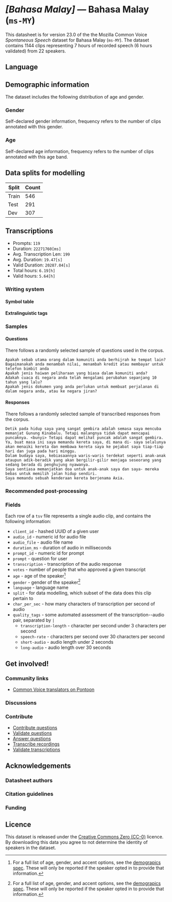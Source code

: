 # *[Bahasa Malay]* &mdash; Bahasa Malay (`ms-MY`)
This datasheet is for version 23.0 of the the Mozilla Common Voice *Spontaneous Speech* dataset 
for Bahasa Malay (`ms-MY`). The dataset contains 1144 clips representing 7 hours of recorded
speech (6 hours validated) from 22 speakers.

## Language
<!-- {{LANGUAGE_DESCRIPTION}} -->
<!-- Provide a brief (1-2 paragraph) description of your language -->

## Demographic information
The dataset includes the following distribution of age and gender.
<!-- You can get a lot of the information in this section from https://analyzer.cv-toolbox.web.tr/browse -->

### Gender
Self-declared gender information, frequency refers to the number of clips annotated with this gender.
<!-- {{GENDER_TABLE}} -->
<!-- @ AUTOMATICALLY GENERATED @ -->
<!-- | Gender | Frequency |
|--------|-----------|
| male, masculine | ? |
| undeclared | ? |
| female, feminine | ? | -->

### Age
Self-declared age information, frequency refers to the number of clips annotated with this age band.
<!-- {{AGE_TABLE}} -->
<!-- @ AUTOMATICALLY GENERATED @ -->
<!-- | Age band | Frequency |
|----------|-----------|
| teens | ? |
| twenties | ? |
| thirties | ? |
| fourties | ? |
| fifties | ? |
   ...if other age ranges are present in your data, add rows... -->

## Data splits for modelling



 | Split | Count |
|-|-|
| Train | 546 |
| Test | 291 |
| Dev | 307 |


## Transcriptions

* Prompts: `119`
* Duration: `22271760[ms]`
* Avg. Transcription Len: `199`
* Avg. Duration: `19.47[s]`
* Valid Duration: `20287.04[s]`
* Total hours: `6.19[h]`
* Valid hours: `5.64[h]`

<!-- {{TRANSCRIPTIONS_DESCRIPTION}} -->
<!-- A description of the transcription system used -->

### Writing system
<!-- {{WRITING_SYSTEM_DESCRIPTION}} -->
<!-- @ OPTIONAL @ -->
<!-- A description of the writing system (or writing systems) used in the text corpus -->

#### Symbol table
<!-- {{ALPHABET_TABLE}} -->
<!-- @ OPTIONAL @ -->
<!-- If the writing system is alphabetic, you can include the valid alphabet here -->

#### Extralinguistic tags

### Samples

#### Questions
There follows a randomly selected sample of questions used in the corpus.

```
Apakah sebab utama orang dalam komuniti anda berhijrah ke tempat lain?
Bagaimanakah anda menambah nilai, menambah kredit atau membayar untuk telefon bimbit anda
Apakah jenis haiwan peliharaan yang biasa dalam komuniti anda?
Adakah cuaca di negara anda telah mengalami perubahan sepanjang 10 tahun yang lalu?
Apakah jenis dokumen yang anda perlukan untuk membuat perjalanan di dalam negara anda, atau ke negara jiran?
```

<!-- {{QUESTIONS_SAMPLE}} -->

#### Responses
There follows a randomly selected sample of transcribed responses from the corpus.

```
Detik pada hidup saya yang sangat gembira adalah semasa saya mencuba memanjat Gunung Kinabalu. Tetapi malangnya tidak dapat mencapai puncaknya. <bunyi> Tetapi dapat melihat puncak adalah sangat gembira.
Ya, buat masa ini saya memandu kereta saya, di mana di- saya selalunya akan menaiki kereta dan membawa kereta saya ke pejabat saya tiap-tiap hari dan juga pada hari minggu.
Dalam budaya saya, kebiasaannya waris-waris terdekat seperti anak-anak ataupun adik-beradik yang akan bergilir-gilir menjaga seseorang yang sedang berada di penghujung nyawanya.
Saya sentiasa memanjatkan doa untuk anak-anak saya dan saya- mereka bebas untuk memilih jalan hidup sendiri.
Saya memandu sebuah kenderaan kereta berjenama Axia.
```

<!-- {{TRANSCRIPTIONS_SAMPLE}} -->

### Recommended post-processing
<!-- {{RECOMMENDED_POSTPROCESSING_DESCRIPTION}} -->
<!-- @ OPTIONAL @ -->
<!-- What should people do before they use the data, for example Unicode normalisation or normalisation of extralinguistic tags -->

### Fields
Each row of a `tsv` file represents a single audio clip, and contains the following information:

* `client_id` - hashed UUID of a given user
* `audio_id` - numeric id for audio file
* `audio_file` - audio file name
* `duration_ms` - duration of audio in milliseconds
* `prompt_id` - numeric id for prompt
* `prompt` - question for user
* `transcription` - transcription of the audio response
* `votes` - number of people that who approved a given transcript
* `age` - age of the speaker[^1]
* `gender` - gender of the speaker[^1]
* `language` - language name
* `split` - for data modelling, which subset of the data does this clip pertain to
* `char_per_sec` - how many characters of transcription per second of audio
* `quality_tags` - some automated assessment of the transcription--audio pair, separated by `|`
   *  `transcription-length` - character per second under 3 characters per second
   * `speech-rate` - characters per second over 30 characters per second
   * `short-audio` - audio length under 2 seconds
   * `long-audio` - audio length over 30 seconds

#### 
[^1]: For a full list of age, gender, and accent options, see the
[demograpics
spec](https://github.com/common-voice/common-voice/blob/main/web/src/stores/demographics.ts). These
will only be reported if the speaker opted in to provide that
information.

## Get involved!

### Community links

* [Common Voice translators on Pontoon](https://pontoon.mozilla.org/ms-MY/common-voice/contributors/)

<!-- {{COMMUNITY_LINKS_LIST}} -->
<!-- @ OPTIONAL @ -->
<!-- Links to community chats / fora -->

### Discussions
<!-- {{DISCUSSION_LINKS_LIST}} -->
<!-- @ OPTIONAL @ -->
<!-- Any links to discussions, for example on Discourse or other fora or blogs can be included here -->

### Contribute
* [Contribute questions](https://commonvoice.mozilla.org/spontaneous-speech/beta/question)
* [Validate questions](https://commonvoice.mozilla.org/spontaneous-speech/beta/validate)
* [Answer questions](https://commonvoice.mozilla.org/spontaneous-speech/beta/prompts)
* [Transcribe recordings](https://commonvoice.mozilla.org/spontaneous-speech/beta/transcribe)
* [Validate transcriptions](https://commonvoice.mozilla.org/spontaneous-speech/beta/check-transcript)
<!-- {{CONTRIBUTE_LINKS_LIST}} -->
<!-- Here you can include links for how to contribute to the dataset -->

## Acknowledgements

### Datasheet authors
<!-- {{DATASHEET_AUTHORS_LIST}} -->
<!-- A list in the format of: Your Name <email@email.com> -->

### Citation guidelines
<!-- {{CITATION_DESCRIPTION}} -->
<!-- @ OPTIONAL @ -->
<!-- If you published a paper and would like people to cite it, you can include the BiBTeX here -->

### Funding
<!-- {{FUNDING_DESCRIPTION}} -->
<!-- @ OPTIONAL @ -->
<!-- If you received any funding, you can include the acknowledgement here -->

## Licence
This dataset is released under the [Creative Commons Zero (CC-0)](https://creativecommons.org/public-domain/cc0/) licence. By downloading this data
you agree to not determine the identity of speakers in the dataset.